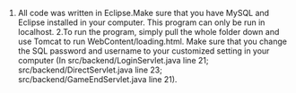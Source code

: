 1. All code was written in Eclipse.Make sure that you have MySQL and Eclipse installed in your computer. This program can only be run in localhost.                             2.To run the program, simply pull the whole folder down and use Tomcat to run WebContent/loading.html. Make sure that you change the SQL password and username to your customized setting in your computer (In src/backend/LoginServlet.java line 21; src/backend/DirectServlet.java line 23; src/backend/GameEndServlet.java line 21). 
